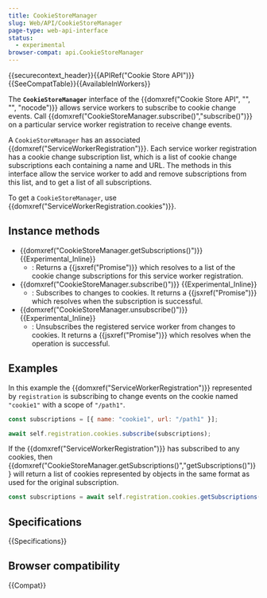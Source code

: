 ```yaml
---
title: CookieStoreManager
slug: Web/API/CookieStoreManager
page-type: web-api-interface
status:
  - experimental
browser-compat: api.CookieStoreManager
---
```


{{securecontext_header}}{{APIRef("Cookie Store API")}}{{SeeCompatTable}}{{AvailableInWorkers}}

The **`CookieStoreManager`** interface of the {{domxref("Cookie Store API", "", "", "nocode")}} allows service workers to subscribe to cookie change events. Call {{domxref("CookieStoreManager.subscribe()","subscribe()")}} on a particular service worker registration to receive change events.

A `CookieStoreManager` has an associated {{domxref("ServiceWorkerRegistration")}}. Each service worker registration has a cookie change subscription list, which is a list of cookie change subscriptions each containing a name and URL. The methods in this interface allow the service worker to add and remove subscriptions from this list, and to get a list of all subscriptions.

To get a `CookieStoreManager`, use {{domxref("ServiceWorkerRegistration.cookies")}}.

## Instance methods

- {{domxref("CookieStoreManager.getSubscriptions()")}} {{Experimental_Inline}}
  - : Returns a {{jsxref("Promise")}} which resolves to a list of the cookie change subscriptions for this service worker registration.
- {{domxref("CookieStoreManager.subscribe()")}} {{Experimental_Inline}}
  - : Subscribes to changes to cookies. It returns a {{jsxref("Promise")}} which resolves when the subscription is successful.
- {{domxref("CookieStoreManager.unsubscribe()")}} {{Experimental_Inline}}
  - : Unsubscribes the registered service worker from changes to cookies. It returns a {{jsxref("Promise")}} which resolves when the operation is successful.

## Examples

In this example the {{domxref("ServiceWorkerRegistration")}} represented by `registration` is subscribing to change events on the cookie named `"cookie1"` with a scope of `"/path1"`.

```js
const subscriptions = [{ name: "cookie1", url: "/path1" }];

await self.registration.cookies.subscribe(subscriptions);
```

If the {{domxref("ServiceWorkerRegistration")}} has subscribed to any cookies, then {{domxref("CookieStoreManager.getSubscriptions()","getSubscriptions()")}} will return a list of cookies represented by objects in the same format as used for the original subscription.

```js
const subscriptions = await self.registration.cookies.getSubscriptions();
```

## Specifications

{{Specifications}}

## Browser compatibility

{{Compat}}
